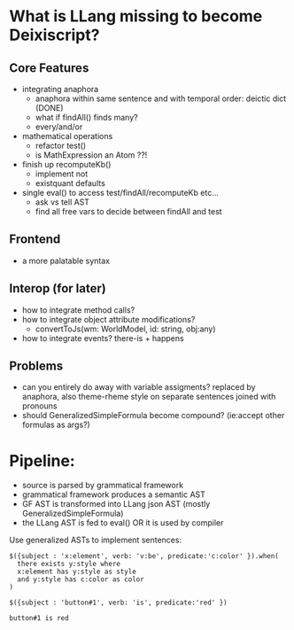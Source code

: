 # What is LLang missing to become Deixiscript?

## Core Features

- integrating anaphora
  - anaphora within same sentence and with temporal order: deictic dict (DONE)
  - what if findAll() finds many?
  - every/and/or
- mathematical operations
  - refactor test()
  - is MathExpression an Atom ??!
- finish up recomputeKb()
  - implement not
  - existquant defaults
- single eval() to access test/findAll/recomputeKb etc...
  - ask vs tell AST
  - find all free vars to decide between findAll and test

## Frontend

- a more palatable syntax

## Interop (for later)

- how to integrate method calls?
- how to integrate object attribute modifications?
  - convertToJs(wm: WorldModel, id: string, obj:any)
- how to integrate events? there-is + happens

## Problems

- can you entirely do away with variable assigments? replaced by anaphora, also
  theme-rheme style on separate sentences joined with pronouns
- should GeneralizedSimpleFormula become compound? (ie:accept other formulas as
  args?)

# Pipeline:

- source is parsed by grammatical framework
- grammatical framework produces a semantic AST
- GF AST is transformed into LLang json AST (mostly GeneralizedSimpleFormula)
- the LLang AST is fed to eval() OR it is used by compiler

Use generalized ASTs to implement sentences:

```
$({subject : 'x:element', verb: 'v:be', predicate:'c:color' }).when(
  there exists y:style where
  x:element has y:style as style
  and y:style has c:color as color
)

$({subject : 'button#1', verb: 'is', predicate:'red' })

button#1 is red
```
